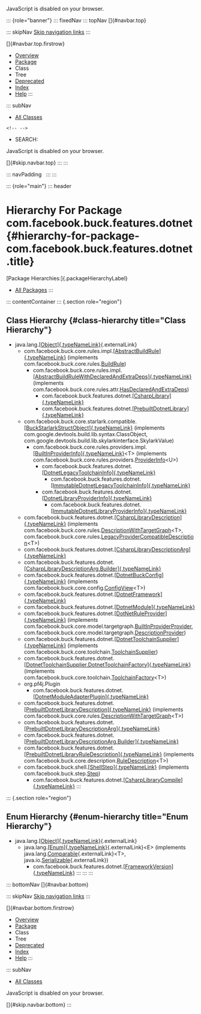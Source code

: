<div>

JavaScript is disabled on your browser.

</div>

::: {role="banner"}
::: fixedNav
::: topNav
[]{#navbar.top}

::: skipNav
[Skip navigation links](#skip.navbar.top "Skip navigation links")
:::

[]{#navbar.top.firstrow}

-   [Overview](../../../../../index.html)
-   [Package](package-summary.html)
-   Class
-   Tree
-   [Deprecated](../../../../../deprecated-list.html)
-   [Index](../../../../../index-all.html)
-   [Help](../../../../../help-doc.html)
:::

::: subNav
-   [All Classes](../../../../../allclasses.html)

```{=html}
<!-- -->
```
-   SEARCH:

<div>

<div>

JavaScript is disabled on your browser.

</div>

</div>

[]{#skip.navbar.top}
:::
:::

::: navPadding
 
:::
:::

::: {role="main"}
::: header
# Hierarchy For Package com.facebook.buck.features.dotnet {#hierarchy-for-package-com.facebook.buck.features.dotnet .title}

[Package Hierarchies:]{.packageHierarchyLabel}

-   [All Packages](../../../../../overview-tree.html)
:::

::: contentContainer
::: {.section role="region"}
## Class Hierarchy {#class-hierarchy title="Class Hierarchy"}

-   java.lang.[[Object]{.typeNameLink}](http://docs.oracle.com/javase/7/docs/api/java/lang/Object.html?is-external=true "class or interface in java.lang"){.externalLink}
    -   com.facebook.buck.core.rules.impl.[[AbstractBuildRule]{.typeNameLink}](../../core/rules/impl/AbstractBuildRule.html "class in com.facebook.buck.core.rules.impl")
        (implements
        com.facebook.buck.core.rules.[BuildRule](../../core/rules/BuildRule.html "interface in com.facebook.buck.core.rules"))
        -   com.facebook.buck.core.rules.impl.[[AbstractBuildRuleWithDeclaredAndExtraDeps]{.typeNameLink}](../../core/rules/impl/AbstractBuildRuleWithDeclaredAndExtraDeps.html "class in com.facebook.buck.core.rules.impl")
            (implements
            com.facebook.buck.core.rules.attr.[HasDeclaredAndExtraDeps](../../core/rules/attr/HasDeclaredAndExtraDeps.html "interface in com.facebook.buck.core.rules.attr"))
            -   com.facebook.buck.features.dotnet.[[CsharpLibrary]{.typeNameLink}](CsharpLibrary.html "class in com.facebook.buck.features.dotnet")
            -   com.facebook.buck.features.dotnet.[[PrebuiltDotnetLibrary]{.typeNameLink}](PrebuiltDotnetLibrary.html "class in com.facebook.buck.features.dotnet")
    -   com.facebook.buck.core.starlark.compatible.[[BuckStarlarkStructObject]{.typeNameLink}](../../core/starlark/compatible/BuckStarlarkStructObject.html "class in com.facebook.buck.core.starlark.compatible")
        (implements com.google.devtools.build.lib.syntax.ClassObject,
        com.google.devtools.build.lib.skylarkinterface.SkylarkValue)
        -   com.facebook.buck.core.rules.providers.impl.[[BuiltInProviderInfo]{.typeNameLink}](../../core/rules/providers/impl/BuiltInProviderInfo.html "class in com.facebook.buck.core.rules.providers.impl")\<T\>
            (implements
            com.facebook.buck.core.rules.providers.[ProviderInfo](../../core/rules/providers/ProviderInfo.html "interface in com.facebook.buck.core.rules.providers")\<U\>)
            -   com.facebook.buck.features.dotnet.[[DotnetLegacyToolchainInfo]{.typeNameLink}](DotnetLegacyToolchainInfo.html "class in com.facebook.buck.features.dotnet")
                -   com.facebook.buck.features.dotnet.[[ImmutableDotnetLegacyToolchainInfo]{.typeNameLink}](ImmutableDotnetLegacyToolchainInfo.html "class in com.facebook.buck.features.dotnet")
            -   com.facebook.buck.features.dotnet.[[DotnetLibraryProviderInfo]{.typeNameLink}](DotnetLibraryProviderInfo.html "class in com.facebook.buck.features.dotnet")
                -   com.facebook.buck.features.dotnet.[[ImmutableDotnetLibraryProviderInfo]{.typeNameLink}](ImmutableDotnetLibraryProviderInfo.html "class in com.facebook.buck.features.dotnet")
    -   com.facebook.buck.features.dotnet.[[CsharpLibraryDescription]{.typeNameLink}](CsharpLibraryDescription.html "class in com.facebook.buck.features.dotnet")
        (implements
        com.facebook.buck.core.rules.[DescriptionWithTargetGraph](../../core/rules/DescriptionWithTargetGraph.html "interface in com.facebook.buck.core.rules")\<T\>,
        com.facebook.buck.core.rules.[LegacyProviderCompatibleDescription](../../core/rules/LegacyProviderCompatibleDescription.html "interface in com.facebook.buck.core.rules")\<T\>)
    -   com.facebook.buck.features.dotnet.[[CsharpLibraryDescriptionArg]{.typeNameLink}](CsharpLibraryDescriptionArg.html "class in com.facebook.buck.features.dotnet")
    -   com.facebook.buck.features.dotnet.[[CsharpLibraryDescriptionArg.Builder]{.typeNameLink}](CsharpLibraryDescriptionArg.Builder.html "class in com.facebook.buck.features.dotnet")
    -   com.facebook.buck.features.dotnet.[[DotnetBuckConfig]{.typeNameLink}](DotnetBuckConfig.html "class in com.facebook.buck.features.dotnet")
        (implements
        com.facebook.buck.core.config.[ConfigView](../../core/config/ConfigView.html "interface in com.facebook.buck.core.config")\<T\>)
    -   com.facebook.buck.features.dotnet.[[DotnetFramework]{.typeNameLink}](DotnetFramework.html "class in com.facebook.buck.features.dotnet")
    -   com.facebook.buck.features.dotnet.[[DotnetModule]{.typeNameLink}](DotnetModule.html "class in com.facebook.buck.features.dotnet")
    -   com.facebook.buck.features.dotnet.[[DotNetRuleProvider]{.typeNameLink}](DotNetRuleProvider.html "class in com.facebook.buck.features.dotnet")
        (implements
        com.facebook.buck.core.model.targetgraph.[BuiltInProviderProvider](../../core/model/targetgraph/BuiltInProviderProvider.html "interface in com.facebook.buck.core.model.targetgraph"),
        com.facebook.buck.core.model.targetgraph.[DescriptionProvider](../../core/model/targetgraph/DescriptionProvider.html "interface in com.facebook.buck.core.model.targetgraph"))
    -   com.facebook.buck.features.dotnet.[[DotnetToolchainSupplier]{.typeNameLink}](DotnetToolchainSupplier.html "class in com.facebook.buck.features.dotnet")
        (implements
        com.facebook.buck.core.toolchain.[ToolchainSupplier](../../core/toolchain/ToolchainSupplier.html "interface in com.facebook.buck.core.toolchain"))
    -   com.facebook.buck.features.dotnet.[[DotnetToolchainSupplier.DotnetToolchainFactory]{.typeNameLink}](DotnetToolchainSupplier.DotnetToolchainFactory.html "class in com.facebook.buck.features.dotnet")
        (implements
        com.facebook.buck.core.toolchain.[ToolchainFactory](../../core/toolchain/ToolchainFactory.html "interface in com.facebook.buck.core.toolchain")\<T\>)
    -   org.pf4j.Plugin
        -   com.facebook.buck.features.dotnet.[[DotnetModuleAdapterPlugin]{.typeNameLink}](DotnetModuleAdapterPlugin.html "class in com.facebook.buck.features.dotnet")
    -   com.facebook.buck.features.dotnet.[[PrebuiltDotnetLibraryDescription]{.typeNameLink}](PrebuiltDotnetLibraryDescription.html "class in com.facebook.buck.features.dotnet")
        (implements
        com.facebook.buck.core.rules.[DescriptionWithTargetGraph](../../core/rules/DescriptionWithTargetGraph.html "interface in com.facebook.buck.core.rules")\<T\>)
    -   com.facebook.buck.features.dotnet.[[PrebuiltDotnetLibraryDescriptionArg]{.typeNameLink}](PrebuiltDotnetLibraryDescriptionArg.html "class in com.facebook.buck.features.dotnet")
    -   com.facebook.buck.features.dotnet.[[PrebuiltDotnetLibraryDescriptionArg.Builder]{.typeNameLink}](PrebuiltDotnetLibraryDescriptionArg.Builder.html "class in com.facebook.buck.features.dotnet")
    -   com.facebook.buck.features.dotnet.[[PrebuiltDotnetLibraryRuleDescription]{.typeNameLink}](PrebuiltDotnetLibraryRuleDescription.html "class in com.facebook.buck.features.dotnet")
        (implements
        com.facebook.buck.core.description.[RuleDescription](../../core/description/RuleDescription.html "interface in com.facebook.buck.core.description")\<T\>)
    -   com.facebook.buck.shell.[[ShellStep]{.typeNameLink}](../../shell/ShellStep.html "class in com.facebook.buck.shell")
        (implements
        com.facebook.buck.step.[Step](../../step/Step.html "interface in com.facebook.buck.step"))
        -   com.facebook.buck.features.dotnet.[[CsharpLibraryCompile]{.typeNameLink}](CsharpLibraryCompile.html "class in com.facebook.buck.features.dotnet")
:::

::: {.section role="region"}
## Enum Hierarchy {#enum-hierarchy title="Enum Hierarchy"}

-   java.lang.[[Object]{.typeNameLink}](http://docs.oracle.com/javase/7/docs/api/java/lang/Object.html?is-external=true "class or interface in java.lang"){.externalLink}
    -   java.lang.[[Enum]{.typeNameLink}](http://docs.oracle.com/javase/7/docs/api/java/lang/Enum.html?is-external=true "class or interface in java.lang"){.externalLink}\<E\>
        (implements
        java.lang.[Comparable](http://docs.oracle.com/javase/7/docs/api/java/lang/Comparable.html?is-external=true "class or interface in java.lang"){.externalLink}\<T\>,
        java.io.[Serializable](http://docs.oracle.com/javase/7/docs/api/java/io/Serializable.html?is-external=true "class or interface in java.io"){.externalLink})
        -   com.facebook.buck.features.dotnet.[[FrameworkVersion]{.typeNameLink}](FrameworkVersion.html "enum in com.facebook.buck.features.dotnet")
:::
:::
:::

::: bottomNav
[]{#navbar.bottom}

::: skipNav
[Skip navigation links](#skip.navbar.bottom "Skip navigation links")
:::

[]{#navbar.bottom.firstrow}

-   [Overview](../../../../../index.html)
-   [Package](package-summary.html)
-   Class
-   Tree
-   [Deprecated](../../../../../deprecated-list.html)
-   [Index](../../../../../index-all.html)
-   [Help](../../../../../help-doc.html)
:::

::: subNav
-   [All Classes](../../../../../allclasses.html)

<div>

<div>

JavaScript is disabled on your browser.

</div>

</div>

[]{#skip.navbar.bottom}
:::
